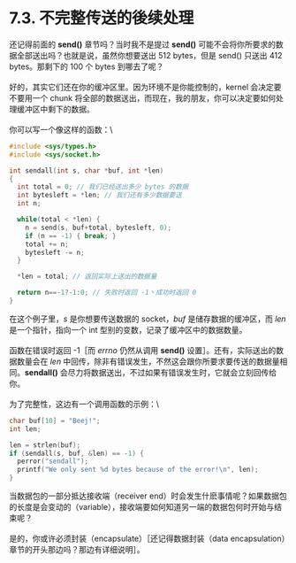 # 7.3. 不完整传送的後续处理

还记得前面的 **send()** 章节吗？当时我不是提过 **send()** 可能不会将你所要求的数据全部送出吗？也就是说，虽然你想要送出 512 bytes，但是 send() 只送出 412 bytes。那剩下的 100 个 bytes 到哪去了呢？\
\
好的，其实它们还在你的缓冲区里。因为环境不是你能控制的，kernel 会决定要不要用一个 chunk 将全部的数据送出，而现在，我的朋友，你可以决定要如何处理缓冲区中剩下的数据。\
\
你可以写一个像这样的函数：\


```c
#include <sys/types.h>
#include <sys/socket.h>

int sendall(int s, char *buf, int *len)
{
  int total = 0; // 我们已经送出多少 bytes 的数据
  int bytesleft = *len; // 我们还有多少数据要送
  int n;

  while(total < *len) {
    n = send(s, buf+total, bytesleft, 0);
    if (n == -1) { break; }
    total += n;
    bytesleft -= n;
  }

  *len = total; // 返回实际上送出的数据量

  return n==-1?-1:0; // 失败时返回 -1丶成功时返回 0
}
```

在这个例子里，_s_ 是你想要传送数据的 socket，_buf_ 是储存数据的缓冲区，而 _len_ 是一个指针，指向一个 int 型别的变数，记录了缓冲区中的数据数量。\
\
函数在错误时返回 -1［而 _errno_ 仍然从调用 **send()** 设置］。还有，实际送出的数据数量会在 _len_ 中回传，除非有错误发生，不然这会跟你所要求要传送的数据量相同。**sendall()** 会尽力将数据送出，不过如果有错误发生时，它就会立刻回传给你。\
\
为了完整性，这边有一个调用函数的示例：\


```c
char buf[10] = "Beej!";
int len;

len = strlen(buf);
if (sendall(s, buf, &len) == -1) {
  perror("sendall");
  printf("We only sent %d bytes because of the error!\n", len);
}
```

当数据包的一部分抵达接收端（receiver end）时会发生什麽事情呢？如果数据包的长度是会变动的（variable），接收端要如何知道另一端的数据包何时开始与结束呢？\
\
是的，你或许必须封装（encapsulate）［还记得数据封装（data encapsulation）章节的开头那边吗？那边有详细说明］。
